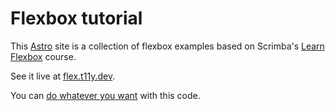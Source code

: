 # Flexbox tutorial

This [Astro](https://astro.build/) site is a collection of flexbox examples based on Scrimba's
[Learn Flexbox](https://scrimba.com/learn-flexbox-c0k) course.

See it live at [flex.t11y.dev](https://flex.t11y.dev/).

You can [do whatever you want](https://github.com/terrelcodes/flex/blob/main/LICENSE) with this code.
